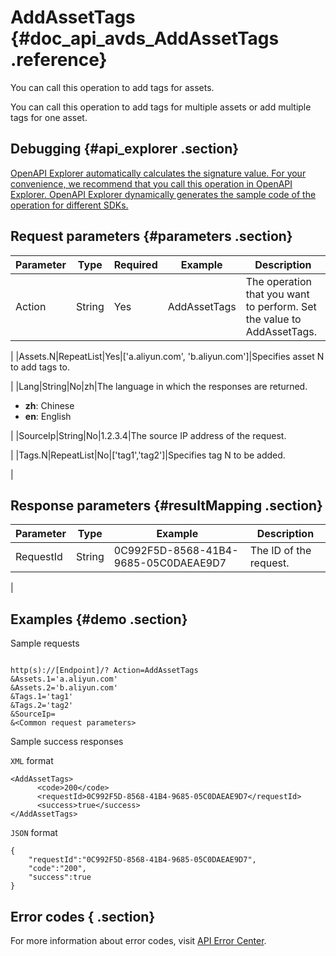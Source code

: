 # AddAssetTags {#doc_api_avds_AddAssetTags .reference}

You can call this operation to add tags for assets.

You can call this operation to add tags for multiple assets or add multiple tags for one asset.

## Debugging {#api_explorer .section}

[OpenAPI Explorer automatically calculates the signature value. For your convenience, we recommend that you call this operation in OpenAPI Explorer. OpenAPI Explorer dynamically generates the sample code of the operation for different SDKs.](https://api.aliyun.com/#product=avds&api=AddAssetTags&type=RPC&version=2017-11-29)

## Request parameters {#parameters .section}

|Parameter|Type|Required|Example|Description|
|---------|----|--------|-------|-----------|
|Action|String|Yes|AddAssetTags|The operation that you want to perform. Set the value to AddAssetTags.

 |
|Assets.N|RepeatList|Yes|\['a.aliyun.com', 'b.aliyun.com'\]|Specifies asset N to add tags to.

 |
|Lang|String|No|zh|The language in which the responses are returned.

 -   **zh**: Chinese
-   **en**: English

 |
|SourceIp|String|No|1.2.3.4|The source IP address of the request.

 |
|Tags.N|RepeatList|No|\['tag1','tag2'\]|Specifies tag N to be added.

 |

## Response parameters {#resultMapping .section}

|Parameter|Type|Example|Description|
|---------|----|-------|-----------|
|RequestId|String|0C992F5D-8568-41B4-9685-05C0DAEAE9D7|The ID of the request.

 |

## Examples {#demo .section}

Sample requests

``` {#request_demo}

http(s)://[Endpoint]/? Action=AddAssetTags
&Assets.1='a.aliyun.com'
&Assets.2='b.aliyun.com'
&Tags.1='tag1'
&Tags.2='tag2'
&SourceIp=
&<Common request parameters>

```

Sample success responses

`XML` format

``` {#xml_return_success_demo}
<AddAssetTags>
      <code>200</code>
      <requestId>0C992F5D-8568-41B4-9685-05C0DAEAE9D7</requestId>
      <success>true</success>
</AddAssetTags>
```

`JSON` format

``` {#json_return_success_demo}
{
	"requestId":"0C992F5D-8568-41B4-9685-05C0DAEAE9D7",
	"code":"200",
	"success":true
}
```

## Error codes { .section}

For more information about error codes, visit [API Error Center](https://error-center.alibabacloud.com/status/product/avds).

